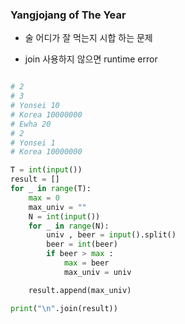 ### Yangjojang of The Year

- 술 어디가 잘 먹는지 시합 하는 문제

- join 사용하지 않으면 runtime error

```python

# 2
# 3
# Yonsei 10
# Korea 10000000
# Ewha 20
# 2
# Yonsei 1
# Korea 10000000

T = int(input())
result = []
for _ in range(T):
    max = 0
    max_univ = ""
    N = int(input())
    for _ in range(N):
        univ , beer = input().split()
        beer = int(beer)
        if beer > max :
            max = beer
            max_univ = univ

    result.append(max_univ)

print("\n".join(result))
```
